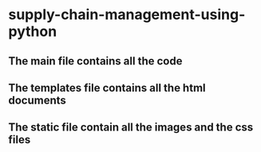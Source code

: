 # supply-chain-management-using-python
## The main file contains all the code
## The templates file contains all the html documents
## The static file contain all the  images and the css files